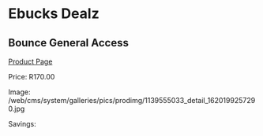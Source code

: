 
# Ebucks Dealz
## Bounce General Access
[Product Page](https://www.ebucks.com/web/shop/productSelected.do?prodId=1139555033&catId=322194367)

Price: R170.00

Image: /web/cms/system/galleries/pics/prodimg/1139555033_detail_1620199257290.jpg

Savings: 


	